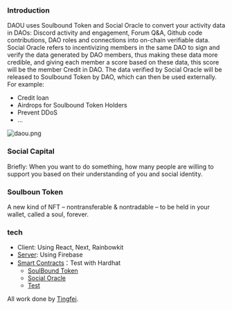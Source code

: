 ### Introduction

DAOU uses Soulbound Token and Social Oracle to convert your activity data in DAOs: Discord activity and engagement, Forum Q&A, Github code contributions, DAO roles and connections into on-chain verifiable data. Social Oracle refers to incentivizing members in the same DAO to sign and verify the data generated by DAO members, thus making these data more credible, and giving each member a score based on these data, this score will be the member Credit in DAO. The data verified by Social Oracle will be released to Soulbound Token by DAO, which can then be used externally. For example:

- Credit loan
- Airdrops for Soulbound Token Holders
- Prevent DDoS
- ...

![daou.png](https://s2.loli.net/2022/05/31/6wTpevNtSBqY8u4.png)

### Social Capital

Briefly: When you want to do something, how many people are willing to support you based on their understanding of you and social identity.

### Soulboun Token

A new kind of NFT – nontransferable & nontradable – to be held in your wallet, called a soul, forever.


### tech

- Client: Using React, Next, Rainbowkit
- [Server](https://github.com/DAOU-IO/daou/tree/main/server): Using Firebase
- [Smart Contracts](https://github.com/DAOU-IO/daou/tree/main/contracts)：Test with Hardhat
  - [SoulBound Token](https://github.com/DAOU-IO/daou/blob/main/contracts/contracts/SBT.sol)
  - [Social Oracle](https://github.com/DAOU-IO/daou/blob/main/contracts/contracts/SocialOracle.sol)
  - [Test](https://github.com/DAOU-IO/daou/tree/main/contracts/test)

All work done by [Tingfei](https://twitter.com/fifteen42_).